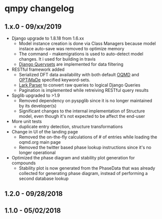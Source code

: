 qmpy changelog
==========================

1.x.0 - 09/xx/2019
------------------

- Django upgrade to 1.8.18 from 1.6.xx
    - Model instance creation is done via Class Managers because model instace auto-save was removed to optimize memory
    - The command - makemigrations is used to auto-detect model changes. It i used for building in travis
    - [Django Querysets](https://docs.djangoproject.com/en/2.2/ref/models/querysets/#q-objects) are implemented for data filtering
- RESTful framework added
    - Serialized DFT data availability with both default [OQMD](http://oqmd.org/static/docs/models.html) and [OPTiMaDe](http://www.optimade.org/) specified keyword-sets. 
    - [Lark Parser](https://lark-parser.readthedocs.io/en/latest/) to convert raw queries to logical Django Queries
    - Pagination is implemented while retreiving RESTful query results
- Spglib upgraded to >1.9
    - Removed dependency on pyspglib since it is no longer maintained by its developer(s)
    - Significant changes to the internal implementation of Structure model, even though it's not expected to be affect the end-user
- More unit tests
    - duplicate entry detection, structure transformations
- Change in UI of the landing page
    - Removed the on-the-fly calculations of # of entries while loading the oqmd.org main page
    - Removed the twitter based phase lookup instructions since it's no longer operational
- Optimized the phase diagram and stability plot generation for compounds
    - Stability plot is now generated from the PhaseData that was already collected for generating phase diagram, instead of performing a second database lookup


1.2.0 - 09/28/2018
------------------


1.1.0 - 05/02/2018
------------------

